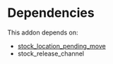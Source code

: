 # Dependencies

This addon depends on:

- [stock_location_pending_move](../../../../odoo-bringout-oca-stock-logistics-warehouse-stock_location_pending_move)
- stock_release_channel
